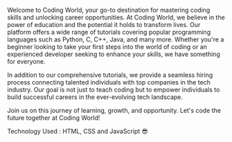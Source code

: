 Welcome to Coding World, your go-to destination for mastering coding skills and unlocking career opportunities. At Coding World, we believe in the power of education and the potential it holds to transform lives. Our platform offers a wide range of tutorials covering popular programming languages such as Python, C, C++, Java, and many more. Whether you're a beginner looking to take your first steps into the world of coding or an experienced developer seeking to enhance your skills, we have something for everyone.

In addition to our comprehensive tutorials, we provide a seamless hiring process connecting talented individuals with top companies in the tech industry. Our goal is not just to teach coding but to empower individuals to build successful careers in the ever-evolving tech landscape.

Join us on this journey of learning, growth, and opportunity. Let's code the future together at Coding World!

Technology Used : HTML, CSS and JavaScript 😎
